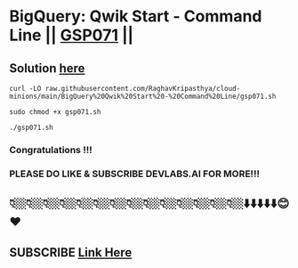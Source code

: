 # BigQuery: Qwik Start - Command Line || [GSP071](https://www.cloudskillsboost.google/focuses/577?parent=catalog) ||

## Solution [here](https://youtu.be/Te3JjgRWV4s)

```
curl -LO raw.githubusercontent.com/RaghavKripasthya/cloud-minions/main/BigQuery%20Qwik%20Start%20-%20Command%20Line/gsp071.sh

sudo chmod +x gsp071.sh

./gsp071.sh
```

### Congratulations !!!
### PLEASE DO LIKE & SUBSCRIBE DEVLABS.AI FOR MORE!!!
## 👇🏼👇🏼👇🏼👇🏼👇🏼👇🏼👇🏼👇🏼👇🏼👇🏼👇🏼👇🏼👇🏼👇🏼⬇️⬇️⬇️⬇️⬇️😊❤️
## SUBSCRIBE [Link Here](https://www.youtube.com/channel/UCVFPYmP2CZvVmICxw7YHT8A)

